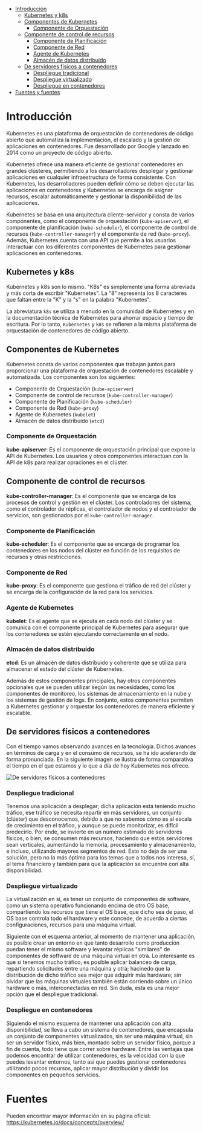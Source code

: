 - [Introducción](#introducción)
  - [Kubernetes y k8s](#kubernetes-y-k8s)
  - [Componentes de Kubernetes](#componentes-de-kubernetes)
    - [Componente de Orquestación](#componente-de-orquestación)
  - [Componente de control de recursos](#componente-de-control-de-recursos)
    - [Componente de Planificación](#componente-de-planificación)
    - [Componente de Red](#componente-de-red)
    - [Agente de Kubernetes](#agente-de-kubernetes)
    - [Almacén de datos distribuído](#almacén-de-datos-distribuído)
  - [De servidores físicos a contenedores](#de-servidores-físicos-a-contenedores)
    - [Despliegue tradicional](#despliegue-tradicional)
    - [Despliegue virtualizado](#despliegue-virtualizado)
    - [Despliegue en contenedores](#despliegue-en-contenedores)
- [Fuentes y fuentes](#fuentes-y-fuentes)


# Introducción

Kubernetes es una plataforma de orquestación de contenedores de código abierto que automatiza la implementación, el escalado y la gestión de aplicaciones en contenedores. Fue desarrollado por Google y lanzado en 2014 como un proyecto de código abierto.

Kubernetes ofrece una manera eficiente de gestionar contenedores en grandes clústeres, permitiendo a los desarrolladores desplegar y gestionar aplicaciones en cualquier infraestructura de forma consistente. Con Kubernetes, los desarrolladores pueden definir cómo se deben ejecutar las aplicaciones en contenedores y Kubernetes se encarga de asignar recursos, escalar automáticamente y gestionar la disponibilidad de las aplicaciones.

Kubernetes se basa en una arquitectura cliente-servidor y consta de varios componentes, como el componente de orquestación (`kube-apiserver`), el componente de planificación (`kube-scheduler`), el componente de control de recursos (`kube-controller-manager`) y el componente de red (`kube-proxy`). Además, Kubernetes cuenta con una API que permite a los usuarios interactuar con los diferentes componentes de Kubernetes para gestionar aplicaciones en contenedores.

## Kubernetes y k8s

Kubernetes y k8s son lo mismo. "K8s" es simplemente una forma abreviada y más corta de escribir "Kubernetes". La "8" representa los 8 caracteres que faltan entre la "K" y la "s" en la palabra "Kubernetes".

La abreviatura `k8s` se utiliza a menudo en la comunidad de Kubernetes y en la documentación técnica de Kubernetes para ahorrar espacio y tiempo de escritura. Por lo tanto, `Kubernetes` y `k8s` se refieren a la misma plataforma de orquestación de contenedores de código abierto.

## Componentes de Kubernetes

Kubernetes consta de varios componentes que trabajan juntos para proporcionar una plataforma de orquestación de contenedores escalable y automatizada. Los componentes son los siguientes: 

- Componente de Orquestación (`kube-apiserver`)
- Componente de control de recursos (`kube-controller-manager`)
- Componente de Planificación (`kube-scheduler`)
- Componente de Red (`kube-proxy`)
- Agente de Kubernetes (`kubelet`)
- Almacén de datos distribuído (`etcd`)

### Componente de Orquestación

**kube-apiserver**: Es el componente de orquestación principal que expone la API de Kubernetes. Los usuarios y otros componentes interactúan con la API de k8s para realizar opraciones en el clúster.

## Componente de control de recursos

**kube-controller-manager**: Es el componente que se encarga de los procesos de control y gestión en el clúster. Los controladores del sistema, como el controlador de réplicas, el controlador de nodos y el controlador de servicios, son gestionados por el `kube-controller-manager`.

### Componente de Planificación

**kube-scheduler**: Es el componente que se encarga de programar los contenedores en los nodos del clúster en función de los requisitos de recursos y otras restricciones.

### Componente de Red

**kube-proxy**: Es el componente que gestiona el tráfico de red del clúster y se encarga de la configuración de la red para los servicios.

### Agente de Kubernetes

**kubelet**: Es el agente que se ejecuta en cada nodo del clúster y se comunica con el componente principal de Kubernetes para asegurar que los contenedores se estén ejecutando correctamente en el nodo.

### Almacén de datos distribuído

**etcd**: Es un almacén de datos distribuido y coherente que se utiliza para almacenar el estado del clúster de Kubernetes.

Además de estos componentes principales, hay otros componentes opcionales que se pueden utilizar según las necesidades, como los componentes de monitoreo, los sistemas de almacenamiento en la nube y los sistemas de gestión de logs. En conjunto, estos componentes permiten a Kubernetes gestionar y orquestar los contenedores de manera eficiente y escalable.

## De servidores físicos a contenedores

Con el tiempo vamos observando avances en la tecnología. Dichos avances en términos de carga y en el consumo de recursos, se ha ido acelerando de forma pronunciada. En la siguiente imagen se ilustra de forma comparativa el tiempo en el que estamos y lo que a día de hoy Kubernetes nos ofrece.

![De servidores físicos a contenedores](https://user-images.githubusercontent.com/7296281/223314955-325a58d2-af19-4530-a5df-ee0efbe5bb1f.png)

### Despliegue tradicional

Tenemos una aplicación a desplegar; dicha aplicación está teniendo mucho tráfico, ese tráfico se necesita repartir en más servidores, un conjunto (clúster) que desconocemos, debido a que no sabemos cómo es al escala de crecimiento en el tráfico, y aunque se puede monitorizar, es difícil predecirlo. Por ende, se invierte en un número estimado de servidores físicos, o bien, se consumen más recursos, haciendo que estos servidores sean verticales, aumentando la memoria, procesamiento y almacenamiento, e incluso, utilizando mayores segmentos de red. Esto no deja de ser una solución, pero no la más óptima para los temas que a todos nos interesa, sí, el tema financiero y también para que la aplicación se encuentre con alta disponibilidad.

### Despliegue virtualizado

La virtualización en sí, es tener un conjunto de componentes de software, como un sistema operativo funcionando encima de otro OS base, compartiendo los recursos que tiene el OS base, que dicho sea de paso, el OS base controla todo el hardware y este concede, de acuerdo a ciertas configuraciones, recursos para una máquina virtual.

Siguiente con el esquema anterior, al momento de mantener una aplicación, es posible crear un entorno en que tanto desarrollo como producción puedan tener el mismo software y levantar réplicas "similares" de componentes de software de una máquina virtual en otra. Lo interesante es que si tenemos mucho tráfico, es posible aplicar balanceo de carga, repartiendo solicitudes entre una máquina y otra; hacinedo que la distribución de dicho tráfico sea mejor que adquirir más hardware; sin olvidar que las máquinas virtuales también están corriendo sobre un único hardware o más, interconectadas en red. Sin duda, esta es una mejor opción que el despliegue tradicional.

### Despliegue en contenedores

Siguiendo el mismo esquema de mantener una aplicación con alta disponibilidad, se lleva a cabo un sistema de contenedores, que encapsula un conjunto de componentes virtualizados, sin ser una máquina virtual, sin ser un servidor físico, más bien, montado sobre un servidor físico, porque a fin de cuenta, todo tiene que correr sobre hardware. Entre las ventajas que podemos encontrar de utilizar contenedores, es la velocidad con la que puedes levantar entornos, tanto así que puedes gestionar contenedores utilizando pocos recursos, aplicar mayor distribución y dividir los componentes en pequeños servicios. 

# Fuentes

Pueden encontrar mayor información en su página oficial: https://kubernetes.io/docs/concepts/overview/